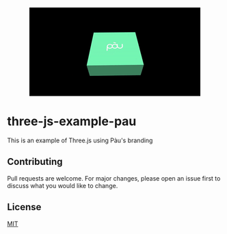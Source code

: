 <p align="center">
  <img src="docs/example.gif" />
</p>

# three-js-example-pau

This is an example of Three.js using Pàu's branding

## Contributing

Pull requests are welcome. For major changes, please open an issue first to discuss what you would like to change.

## License

[MIT](https://choosealicense.com/licenses/mit)
